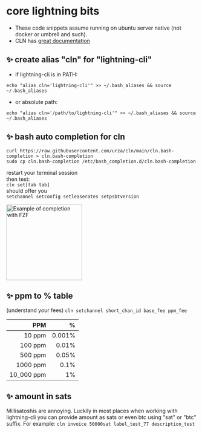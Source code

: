 # core lightning bits

* These code snippets assume running on ubuntu server native (not docker or umbrell and such).
* CLN has [great documentation](https://docs.corelightning.org/docs/home)

## ✨ create alias "cln" for "lightning-cli" 
* if lightning-cli is in PATH:
  
`echo "alias cln='lightning-cli'" >> ~/.bash_aliases && source ~/.bash_aliases`

* or absolute path:

`echo "alias cln='/path/to/lightning-cli'" >> ~/.bash_aliases && source ~/.bash_aliases`

## ✨ bash auto completion for cln
```
curl https://raw.githubusercontent.com/urza/cln/main/cln.bash-completion > cln.bash-completion
sudo cp cln.bash-completion /etc/bash_completion.d/cln.bash-completion
```
restart your terminal session<br>
then test: <br>
`cln set[tab tab]` <br>
should offer you <br>
`setchannel setconfig setleaserates setpsbtversion`

<img alt="Example of completion with FZF" src="https://github.com/urza/cln/assets/189804/b52c006e-e67b-4c72-9039-3615cd1cfd52" width=200/>

## ✨ ppm to % table
(understand your fees)
`cln setchannel short_chan_id base_fee ppm_fee`

| PPM  | % |
| ------: | ------: |
| 10 ppm  | 0.001%  |
| 100 ppm  | 0.01%  |
| 500 ppm  | 0.05%  |
| 1000 ppm  | 0.1%  |
| 10_000 ppm  | 1%  |

## ✨ amount in sats
Millisatoshis are annoying. Luckily in most places when working with lightning-cli you can provide amount as sats or even btc using "sat" or "btc" suffix. 
For example:
`cln invoice 50000sat label_test_77 description_test`


